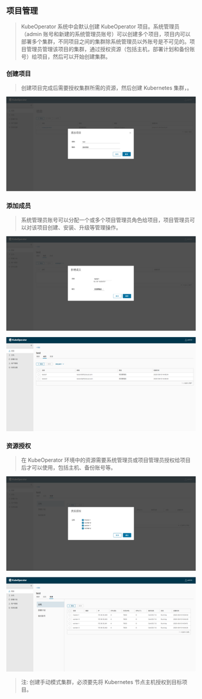 ## 项目管理
> KubeOperator 系统中会默认创建 KubeOperator 项目。系统管理员（admin 账号和新建的系统管理员账号）可以创建多个项目，项目内可以部署多个集群，不同项目之间的集群除系统管理员以外账号是不可见的。项目管理员管理该项目的集群，通过授权资源（包括主机，部署计划和备份账号）给项目，然后可以开始创建集群。

### 创建项目
> 创建项目完成后需要授权集群所需的资源，然后创建 Kubernetes 集群，。

![project-1](../img/user_manual/project/project-1.png)

### 添加成员
> 系统管理员账号可以分配一个或多个项目管理员角色给项目，项目管理员可以对该项目创建、安装、升级等管理操作。

![project-2](../img/user_manual/project/project-2.png)

![project-3](../img/user_manual/project/project-3.png)

### 资源授权
> 在 KubeOperator 环境中的资源需要系统管理员或项目管理员授权给项目后才可以使用，包括主机、备份账号等。

![project-4](../img/user_manual/project/project-4.png)

![project-5](../img/user_manual/project/project-5.png)

> 注: 创建手动模式集群，必须要先将 Kubernetes 节点主机授权到目标项目。
